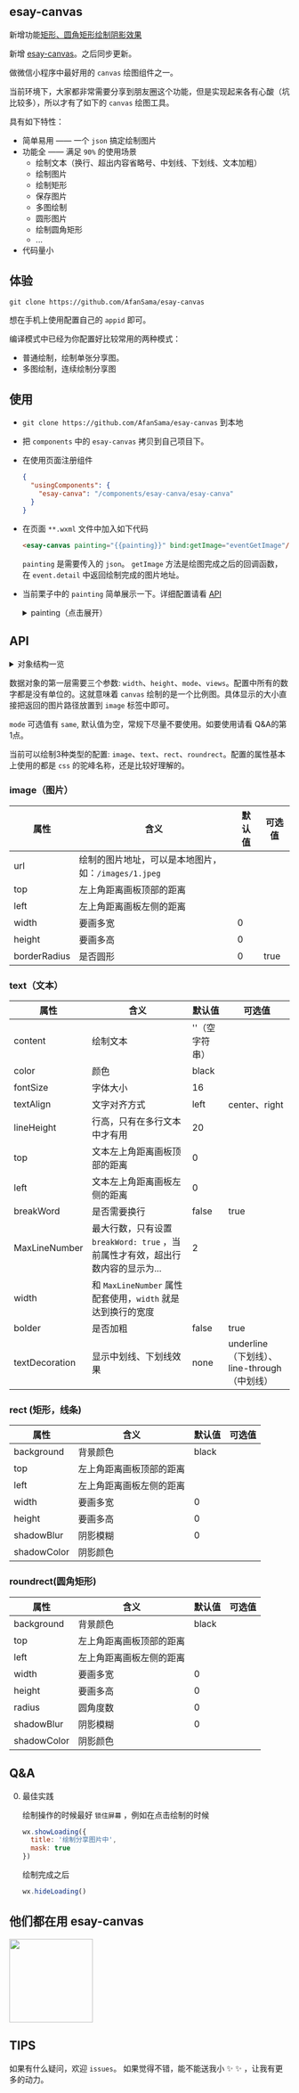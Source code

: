 ## esay-canvas

新增功能[矩形、圆角矩形绘制阴影效果](https://github.com/AfanSama/esay-canvas#rect-矩形线条)

新增 [esay-canvas](https://github.com/AfanSama/esay-canvas)。之后同步更新。

做微信小程序中最好用的 `canvas` 绘图组件之一。

当前环境下，大家都非常需要分享到朋友圈这个功能，但是实现起来各有心酸（坑比较多），所以才有了如下的 `canvas` 绘图工具。 

具有如下特性：

- 简单易用 —— 一个 `json` 搞定绘制图片
- 功能全 —— 满足 `90%` 的使用场景
  - 绘制文本（换行、超出内容省略号、中划线、下划线、文本加粗）
  - 绘制图片
  - 绘制矩形
  - 保存图片
  - 多图绘制
  - 圆形图片
  - 绘制圆角矩形
  - ...
- 代码量小

## 体验

```
git clone https://github.com/AfanSama/esay-canvas
```
想在手机上使用配置自己的 `appid` 即可。

编译模式中已经为你配置好比较常用的两种模式：
- 普通绘制，绘制单张分享图。
- 多图绘制，连续绘制分享图

## 使用

- `git clone https://github.com/AfanSama/esay-canvas` 到本地
- 把 `components` 中的 `esay-canvas` 拷贝到自己项目下。
- 在使用页面注册组件
  ```json
  {
    "usingComponents": {
      "esay-canva": "/components/esay-canva/esay-canva"
    }
  }
  ```
- 在页面 `**.wxml` 文件中加入如下代码
  ```html
  <esay-canvas painting="{{painting}}" bind:getImage="eventGetImage"/>
  ```
  `painting` 是需要传入的 `json`。 `getImage` 方法是绘图完成之后的回调函数，在 `event.detail` 中返回绘制完成的图片地址。
- 当前栗子中的 `painting` 简单展示一下。详细配置请看 [API](https://github.com/AfanSama/esay-canvas#api)


  <details><summary>painting（点击展开）</summary><br>

  ```js
  painting: {
        width: 375,
        height: 555,
        clear: true,
        views: [{
            type: 'image',
            url: '/images/background.jpg',
            top: 0,
            left: 0,
            width: 375,
            height: 555
          },
          {
            type: 'roundrect',
            background: "#fff",
            top: 57.5,
            left: 88,
            width: 280,
            height: 25,
            radius:10,
            shadowBlur: 10,
            shadowColor: "rgba(255,255,255,.5)"
          },
          {
            type: 'image',
            url: 'https://wx.qlogo.cn/mmhead/Q3auHgzwzM7v6mLlMiblTaIBuq8VYHVBj61wC69r1jfz4wvjicSsMnKg/0',
            top: 27.5,
            left: 29,
            width: 55,
            height: 55,
            borderRadius: true
          },
          {
            type: 'text',
            content: '您的好友【Afan】',
            fontSize: 16,
            color: '#fff',
            textAlign: 'left',
            top: 33,
            left: 96,
            bolder: true
          },
          {
            type: 'text',
            content: '发现一件好货，邀请你一起0元免费拿！',
            fontSize: 15,
            color: '#563D20',
            textAlign: 'left',
            top: 59.5,
            left: 96
          },
          {
            type: 'image',
            url: '/images/pic.jpg',
            top: 136,
            left: 42.5,
            width: 290,
            height: 186
          },
          {
            type: 'image',
            url: '/images/qrcode.jpg',
            top: 470,
            left: 85,
            width: 68,
            height: 68,
            borderRadius: true
          },
          {
            type: 'text',
            content: '正品MAC魅可口红礼盒生日唇膏小辣椒Chili西柚情人',
            fontSize: 16,
            lineHeight: 21,
            color: '#fff',
            textAlign: 'left',
            top: 336,
            left: 44,
            width: 287,
            MaxLineNumber: 2,
            breakWord: true,
            bolder: true
          },
          {
            type: 'text',
            content: '￥0.00',
            fontSize: 19,
            color: '#E62004',
            textAlign: 'left',
            top: 387,
            left: 44.5,
            bolder: true
          },
          {
            type: 'text',
            content: '原价:￥138.00',
            fontSize: 13,
            color: '#7E7E8B',
            textAlign: 'left',
            top: 391,
            left: 110,
            textDecoration: 'line-through'
          },
          {
            type: 'text',
            content: '长按识别图中二维码帮我砍个价呗~',
            fontSize: 14,
            color: '#383549',
            textAlign: 'left',
            top: 483,
            left: 165.5,
            lineHeight: 20,
            MaxLineNumber: 2,
            breakWord: true,
            width: 125
          }
        ]
      }
  ```
  </details>

## API  

<details><summary>对象结构一览</summary><br>

```js
{
  width: 375,
  height: 555,
  views: [
    {
      type: 'image',
      url: 'url',
      top: 0,
      left: 0,
      width: 375,
      height: 555,
      borderRadius: true
    },
    {
      type: 'text',
      content: 'content',
      fontSize: 16,
      color: '#402D16',
      textAlign: 'left',
      top: 33,
      left: 96,
      bolder: true
    },
    {
      type: 'rect',
      background: 'color',
      top: 0,
      left: 0,
      width: 375,
      height: 555,
      shadowBlur: 10,
      shadowColor: "rgba(255,255,255,1)"
    },
    {
      type: 'roundrect',
      background: "#fff",
      y: 57.5,
      x: 88,
      width: 280,
      height: 25,
      radius:10,
      shadowBlur: 10,
      shadowColor: "rgba(255,255,255,1)"
    }
  ]
}
```
</details>  


数据对象的第一层需要三个参数: `width`、`height`、`mode`、`views`。配置中所有的数字都是没有单位的。这就意味着 `canvas` 绘制的是一个比例图。具体显示的大小直接把返回的图片路径放置到 `image` 标签中即可。

`mode` 可选值有 `same`, 默认值为空，常规下尽量不要使用。如要使用请看 Q&A的第1点。

当前可以绘制3种类型的配置: `image`、`text`、`rect`、`roundrect`。配置的属性基本上使用的都是 `css` 的驼峰名称，还是比较好理解的。 

### image（图片）
属性 | 含义 | 默认值 | 可选值
---|---|---|---
url | 绘制的图片地址，可以是本地图片，如：`/images/1.jpeg` | | 
top | 左上角距离画板顶部的距离 | | 
left | 左上角距离画板左侧的距离 | | 
width | 要画多宽 | 0 | 
height | 要画多高 | 0 | 
borderRadius|是否圆形|0|true

### text（文本）
属性 | 含义 | 默认值 | 可选值
---|---|---|---
content | 绘制文本 | ''（空字符串） | 
color | 颜色 | black | 
fontSize | 字体大小 | 16 | 
textAlign | 文字对齐方式 | left | center、right 
lineHeight | 行高，只有在多行文本中才有用 | 20 | 
top | 文本左上角距离画板顶部的距离 | 0 | 
left | 文本左上角距离画板左侧的距离 | 0 | 
breakWord | 是否需要换行 | false | true 
MaxLineNumber | 最大行数，只有设置 `breakWord: true` ，当前属性才有效，超出行数内容的显示为... | 2 | 
width | 和 `MaxLineNumber` 属性配套使用，`width` 就是达到换行的宽度 |  | 
bolder | 是否加粗 | false | true 
textDecoration | 显示中划线、下划线效果 | none | underline（下划线）、line-through（中划线）

### rect (矩形，线条)
属性 | 含义 | 默认值 | 可选值
---|---|---|---
background | 背景颜色 | black | 
top | 左上角距离画板顶部的距离 | | 
left | 左上角距离画板左侧的距离 | | 
width | 要画多宽 | 0 | 
height | 要画多高 | 0 | 
shadowBlur|阴影模糊|0
shadowColor|阴影颜色|

### roundrect(圆角矩形)
属性 | 含义 | 默认值 | 可选值
---|---|---|---
background | 背景颜色 | black | 
top | 左上角距离画板顶部的距离 | | 
left | 左上角距离画板左侧的距离 | | 
width | 要画多宽 | 0 | 
height | 要画多高 | 0 | 
radius |圆角度数|0|
shadowBlur|阴影模糊|0
shadowColor|阴影颜色|

## Q&A
0. 最佳实践

    绘制操作的时候最好 `锁住屏幕` ，例如在点击绘制的时候
    ```js
    wx.showLoading({
      title: '绘制分享图片中',
      mask: true
    })
    ```
    绘制完成之后
    ```js
    wx.hideLoading()
    ```
## 他们都在用 esay-canvas
<img src="https://github.com/AfanSama/esay-canvas/blob/master/images/qrcode.jpg" width=150 height=150 />

## TIPS

如果有什么疑问，欢迎 `issues`。 如果觉得不错，能不能送我小 ✨ ✨ ，让我有更多的动力。


